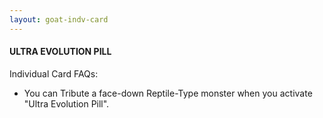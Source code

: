 ```yaml
---
layout: goat-indv-card
---
```


#### ULTRA EVOLUTION PILL

Individual Card FAQs:

*   You can Tribute a face-down Reptile-Type monster when you activate "Ultra Evolution Pill".